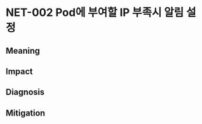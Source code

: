 # NET-002 Pod에 부여할 IP 부족시 알림 설정

## **Meaning**


## **Impact**


## **Diagnosis**


## **Mitigation**
